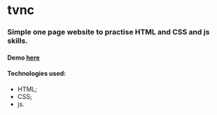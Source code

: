 # tvnc

###  Simple one page website to practise HTML and CSS and js skills.

#### Demo [here](https://antonsaf18.github.io/tvnc/index.html)

####  Technologies used:
-  HTML;
-  CSS;
-  js.
```
